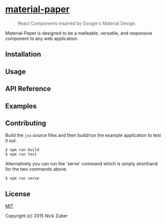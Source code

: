 # [material-paper](https://github.com/nickzuber/material-paper)

>React Components inspired by Google's Material Design.

Material-Paper is designed to be a malleable, versatile, and responsive component to any web application. 

## Installation 


## Usage


## API Reference


## Examples

## Contributing

Build the `jsx` source files and then build/run the example application to test it out.

```
$ npm run build
$ npm run test
```

Alternatively you can run the 'serve' command which is simply shorthand for the two commands above.

```
$ npm run serve
```

## License
[MIT](https://opensource.org/licenses/MIT)

Copyright (c) 2015 Nick Zuber
